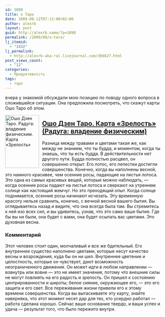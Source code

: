 ```yaml
---
id: 1090
title: о Таро
date: 2009-08-12T07:13:00+02:00
author: alexrb
layout: post
guid: http://alexrb.name/?p=1090
permalink: /2009/08/o-taro/
lj_itemid:
  - "1432"
lj_permalink:
  - http://alexrb-aka-ral.livejournal.com/366627.html
post_views_count:
  - "12"
categories:
  - Продуктивність
tags:
  - таро
---
```

вчера у знакомой обсуждали мою позицию по поводу одного вопроса в сложившейся ситуации. Она предложила посмотреть, что скажут карты Ошо Таро об этом.  
<!--more-->

  
<img border="0" align="left" style="margin: 0 10px 10px 0" src="http://zorba-budda.ru/i/cards/web/mini/Zen_Tarot.78.jpg" width="110" height="171" alt="Ошо Дзен Таро. Радуга: владение физическим. Карта «Зрелость»" title="Ошо Дзен Таро. Радуга: владение физическим. Карта «Зрелость»" /> 

## [Ошо Дзен Таро. Карта «Зрелость» (Радуга: владение физическим)](http://zorba-budda.ru/cards/78/)

Разница между травами и цветами такая же, как между не знанием, что ты будда, и моментом, когда ты знаешь, что ты есть будда. В действительности нет другого пути. Будда полностью расцвел, он совершенно открыт. Его лотос, его лепестки достигли совершенства. Конечно, когда вы наполнены весной, это намного красивее, чем осенние росы, падающие на листья лотоса. Это одна из самых красивых вещей, которые можно наблюдать, — когда осенние росы падают на листья лотоса и сверкают на утреннем солнце как настоящий жемчуг. Но это преходящий опыт. Когда солнце поднимается, осенние росы начинают исчезать. Эту временную красоту нельзя сравнить, конечно, с вечной весной вашего бытия. Вы оглядываетесь назад и видите, что она всегда была там. Вы стремитесь к ней изо всех сил, и вы удивитесь, узнав, что это само ваше бытие. Где бы вы ни были, она будет с вами, она будет осыпать вас цветами. Это духовная весна.

### Комментарий

Этот человек стоит один, молчаливый и все же бдительный. Его внутреннее существо наполнено цветами, которые несут качество весны и возрождения, куда бы он ни шел. Внутреннее цветение и целостность, которые он чувствует, дают возможность неограниченного движения. Он может идти в любом направлении — вовнутрь или вовне — это не имеет значения, потому что внешние силы не могут повлиять на его радость и зрелость. Он пришел к состоянию центрированности и широты; белое сияние, окружающее его, — это его защита и его свет. Все переживания жизни привели его к этому времени совершенства. Когда вы вытаскиваете эту карту, знайте наверняка, что этот момент несет дар для тех, кто усердно работал — работа сделана хорошо. Сейчас ваше основание твердо, и ваши успех и удача — результат того, что было пережито внутри.